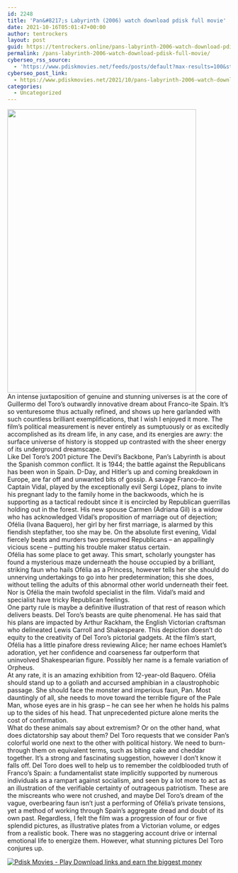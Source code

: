 ```yaml
---
id: 2248
title: 'Pan&#8217;s Labyrinth (2006) watch download pdisk full movie'
date: 2021-10-16T05:01:47+00:00
author: tentrockers
layout: post
guid: https://tentrockers.online/pans-labyrinth-2006-watch-download-pdisk-full-movie/
permalink: /pans-labyrinth-2006-watch-download-pdisk-full-movie/
cyberseo_rss_source:
  - 'https://www.pdiskmovies.net/feeds/posts/default?max-results=100&start-index=1'
cyberseo_post_link:
  - https://www.pdiskmovies.net/2021/10/pans-labyrinth-2006-watch-download.html
categories:
  - Uncategorized
---
```

<div class="separator">
  <a href="https://blogger.googleusercontent.com/img/a/AVvXsEgO6MQsxeu95FnTPbuC8YmgiOvEvl428TqxjeE33-46vhCZPuQkvRThnVvKO4_jMY5aOi9Z18JoNr1f0C2kXfWdpg8aU9LnlJ4tvyZE-qUToS72UP1AXIOh-RBH4aIlTC5XZCurw6dT2ottwh8w_5n-E3_3tIBQ4IUbw52bvFj-zbWfJdBG6g_z_xSnWQ=s1500" imageanchor="1"><img loading="lazy" border="0" data-original-height="1500" data-original-width="1000" height="640" src="https://blogger.googleusercontent.com/img/a/AVvXsEgO6MQsxeu95FnTPbuC8YmgiOvEvl428TqxjeE33-46vhCZPuQkvRThnVvKO4_jMY5aOi9Z18JoNr1f0C2kXfWdpg8aU9LnlJ4tvyZE-qUToS72UP1AXIOh-RBH4aIlTC5XZCurw6dT2ottwh8w_5n-E3_3tIBQ4IUbw52bvFj-zbWfJdBG6g_z_xSnWQ=w426-h640" width="426" /></a>
</div>



<div>
  <div>
    <span>An intense juxtaposition of genuine and stunning universes is at the core of Guillermo del Toro&#8217;s outwardly innovative dream about Franco-ite Spain. It&#8217;s so venturesome thus actually refined, and shows up here garlanded with such countless brilliant exemplifications, that I wish I enjoyed it more. The film&#8217;s political measurement is never entirely as sumptuously or as excitedly accomplished as its dream life, in any case, and its energies are awry: the surface universe of history is stopped up contrasted with the sheer energy of its underground dreamscape.&nbsp;</span>
  </div>
  
  <div>
    <span>Like Del Toro&#8217;s 2001 picture The Devil&#8217;s Backbone, Pan&#8217;s Labyrinth is about the Spanish common conflict. It is 1944; the battle against the Republicans has been won in Spain. D-Day, and Hitler&#8217;s up and coming breakdown in Europe, are far off and unwanted bits of gossip. A savage Franco-ite Captain Vidal, played by the exceptionally evil Sergi López, plans to invite his pregnant lady to the family home in the backwoods, which he is supporting as a tactical redoubt since it is encircled by Republican guerrillas holding out in the forest. His new spouse Carmen (Adriana Gil) is a widow who has acknowledged Vidal&#8217;s proposition of marriage out of dejection; Ofélia (Ivana Baquero), her girl by her first marriage, is alarmed by this fiendish stepfather, too she may be. On the absolute first evening, Vidal fiercely beats and murders two presumed Republicans &#8211; an appallingly vicious scene &#8211; putting his trouble maker status certain.&nbsp;</span>
  </div>
  
  <div>
    <span>Ofélia has some place to get away. This smart, scholarly youngster has found a mysterious maze underneath the house occupied by a brilliant, striking faun who hails Ofélia as a Princess, however tells her she should do unnerving undertakings to go into her predetermination; this she does, without telling the adults of this abnormal other world underneath their feet. Nor is Ofélia the main twofold specialist in the film. Vidal&#8217;s maid and specialist have tricky Republican feelings.&nbsp;</span>
  </div>
  
  <div>
    <span>One party rule is maybe a definitive illustration of that rest of reason which delivers beasts. Del Toro&#8217;s beasts are quite phenomenal. He has said that his plans are impacted by Arthur Rackham, the English Victorian craftsman who delineated Lewis Carroll and Shakespeare. This depiction doesn&#8217;t do equity to the creativity of Del Toro&#8217;s pictorial gadgets. At the film&#8217;s start, Ofélia has a little pinafore dress reviewing Alice; her name echoes Hamlet&#8217;s adoration, yet her confidence and coarseness far outperform that uninvolved Shakespearian figure. Possibly her name is a female variation of Orpheus.&nbsp;</span>
  </div>
  
  <div>
    <span>At any rate, it is an amazing exhibition from 12-year-old Baquero. Ofélia should stand up to a goliath and accursed amphibian in a claustrophobic passage. She should face the monster and imperious faun, Pan. Most dauntingly of all, she needs to move toward the terrible figure of the Pale Man, whose eyes are in his grasp &#8211; he can see her when he holds his palms up to the sides of his head. That unprecedented picture alone merits the cost of confirmation.&nbsp;</span>
  </div>
  
  <div>
    <span>What do these animals say about extremism? Or on the other hand, what does dictatorship say about them? Del Toro requests that we consider Pan&#8217;s colorful world one next to the other with political history. We need to burn-through them on equivalent terms, such as biting cake and cheddar together. It&#8217;s a strong and fascinating suggestion, however I don&#8217;t know it falls off. Del Toro does well to help us to remember the coldblooded truth of Franco&#8217;s Spain: a fundamentalist state implicitly supported by numerous individuals as a rampart against socialism, and seen by a lot more to act as an illustration of the verifiable certainty of outrageous patriotism. These are the miscreants who were not crushed, and maybe Del Toro&#8217;s dream of the vague, overbearing faun isn&#8217;t just a performing of Ofélia&#8217;s private tensions, yet a method of working through Spain&#8217;s aggregate dread and doubt of its own past. Regardless, I felt the film was a progression of four or five splendid pictures, as illustrative plates from a Victorian volume, or edges from a realistic book. There was no staggering account drive or internal emotional life to energize them. However, what stunning pictures Del Toro conjures up.</span>
  </div>
</div>

[![](https://1.bp.blogspot.com/-a93bp85aB6g/YUXjACCiX3I/AAAAAAAAbQE/GHmPI7h0af0tqn6tYzd0cdrDv9Hu9LUSACLcBGAsYHQ/s16000/Play_it_New-removebg-preview.png "Pdisk Movies - Play Download links and earn the biggest money")](https://kofilink.com/1/bnYybjVwMDAzcjR1?dn=1)